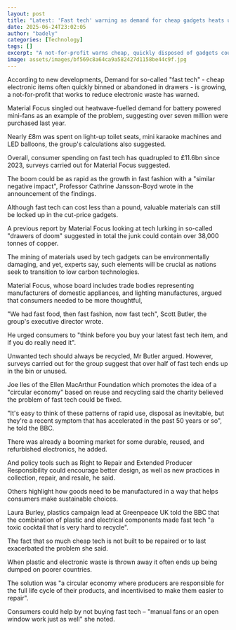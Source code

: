 ```yaml
---
layout: post
title: "Latest: 'Fast tech' warning as demand for cheap gadgets heats up"
date: 2025-06-24T23:02:05
author: "badely"
categories: [Technology]
tags: []
excerpt: "A not-for-profit warns cheap, quickly disposed of gadgets could become the new  'fast-fashion'"
image: assets/images/bf569c8a64ca9a582427d1158be44c9f.jpg
---
```


According to new developments, Demand for so-called "fast tech" - cheap electronic items often quickly binned or abandoned in drawers - is growing, a not-for-profit that works to reduce electronic waste has warned.

Material Focus singled out heatwave-fuelled demand for battery powered mini-fans as an example of the problem, suggesting over seven million were purchased last year.

Nearly £8m was spent on light-up toilet seats, mini karaoke machines and LED balloons, the group's calculations also suggested.

Overall, consumer spending on fast tech has quadrupled to £11.6bn since 2023, surveys carried out for Material Focus suggested.

The boom could be as rapid as the growth in fast fashion with a "similar negative impact", Professor Cathrine Jansson-Boyd wrote in the announcement of the findings.

Although fast tech can cost less than a pound, valuable materials can still be locked up in the cut-price gadgets. 

A previous report by Material Focus looking at tech lurking in so-called "drawers of doom" suggested in total the junk could contain over 38,000 tonnes of copper.

The mining of materials used by tech gadgets can be environmentally damaging, and yet, experts say, such elements will be crucial as nations seek to transition to low carbon technologies.

Material Focus, whose board includes trade bodies representing manufacturers of domestic appliances, and lighting manufactures, argued that consumers needed to be more thoughtful, 

"We had fast food, then fast fashion, now fast tech", Scott Butler, the group's executive director wrote.

He urged consumers to "think before you buy your latest fast tech item, and if you do really need it".

Unwanted tech should always be recycled, Mr Butler argued. However, surveys carried out for the group suggest that over half of fast tech ends up in the bin or unused.

Joe Iles of the Ellen MacArthur Foundation which promotes the idea of a "circular economy" based on reuse and recycling said the charity believed the problem of fast tech could be fixed.

"It's easy to think of these patterns of rapid use, disposal as inevitable, but they're a recent symptom that has accelerated in the past 50 years or so", he told the BBC.

There was already a booming market for some durable, reused, and refurbished electronics, he added.

And policy tools such as Right to Repair and Extended Producer Responsibility could encourage better design, as well as new practices in collection, repair, and resale, he said.

Others highlight how goods need to be manufactured in a way that helps consumers make sustainable choices.

Laura Burley, plastics campaign lead at Greenpeace UK told the BBC that the combination of plastic and electrical components made fast tech "a toxic cocktail that is very hard to recycle".

The fact that so much cheap tech is not built to be repaired or to last exacerbated the problem she said.

When plastic and electronic waste is thrown away it often ends up being dumped on poorer countries.

The solution was "a circular economy where producers are responsible for the full life cycle of their products, and incentivised to make them easier to repair". 

Consumers could help by not buying fast tech – "manual fans or an open window work just as well" she noted.

